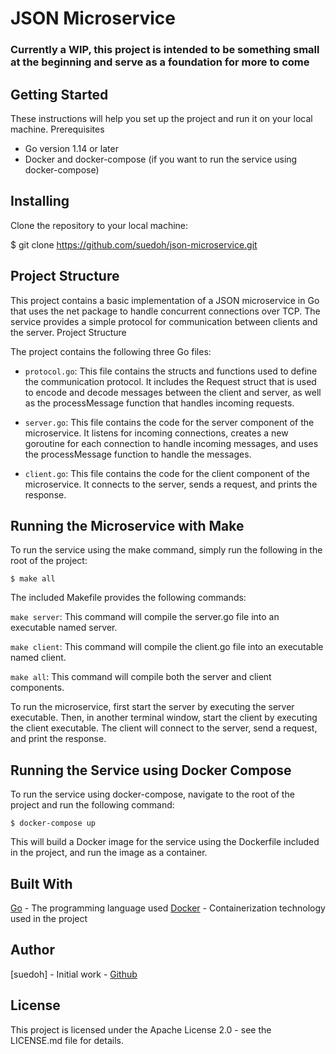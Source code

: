 # JSON Microservice
### Currently a WIP, this project is intended to be something small at the beginning and serve as a foundation for more to come

## Getting Started

These instructions will help you set up the project and run it on your local machine.
Prerequisites

- Go version 1.14 or later
- Docker and docker-compose (if you want to run the service using docker-compose)

## Installing

Clone the repository to your local machine:

$ git clone https://github.com/suedoh/json-microservice.git

## Project Structure

This project contains a basic implementation of a JSON microservice in Go that uses the net package to handle concurrent connections over TCP. The service provides a simple protocol for communication between clients and the server.
Project Structure

The project contains the following three Go files:

- `protocol.go`: This file contains the structs and functions used to define the communication protocol. It includes the Request struct that is used to encode and decode messages between the client and server, as well as the processMessage function that handles incoming requests.

- `server.go`: This file contains the code for the server component of the microservice. It listens for incoming connections, creates a new goroutine for each connection to handle incoming messages, and uses the processMessage function to handle the messages.

- `client.go`: This file contains the code for the client component of the microservice. It connects to the server, sends a request, and prints the response.

## Running the Microservice with Make

To run the service using the make command, simply run the following in the root of the project:

`$ make all`

The included Makefile provides the following commands:

`make server`: This command will compile the server.go file into an executable named server.

`make client`: This command will compile the client.go file into an executable named client.

`make all`: This command will compile both the server and client components.

To run the microservice, first start the server by executing the server executable. Then, in another terminal window, start the client by executing the client executable. The client will connect to the server, send a request, and print the response.

## Running the Service using Docker Compose

To run the service using docker-compose, navigate to the root of the project and run the following command:

`$ docker-compose up`

This will build a Docker image for the service using the Dockerfile included in the project, and run the image as a container.

## Built With

[Go](https://golang.org/) - The programming language used
[Docker](https://www.docker.com/) - Containerization technology used in the project

## Author

[suedoh] - Initial work - [Github](github.com/suedoh)

## License

This project is licensed under the Apache License 2.0 - see the LICENSE.md file for details.
